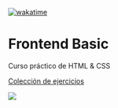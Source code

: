 [![wakatime](https://wakatime.com/badge/github/manumorante/basic-frontend.svg?style=for-the-badge)](https://wakatime.com/badge/github/manumorante/basic-frontend)

# Frontend Basic

Curso práctico de HTML & CSS

[Colección de ejercicios](https://github.com/manumorante/basic-frontend/wiki/Colecci%C3%B3n-de-ejercicios)

![](https://64.media.tumblr.com/3cc9e0f0d518f3fc265b435a97f8a123/tumblr_moq219vNGF1soxvw2o1_400.gif)
